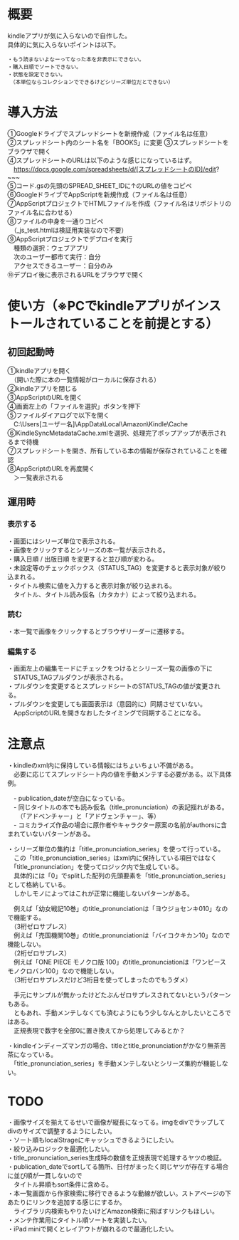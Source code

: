 # 概要
kindleアプリが気に入らないので自作した。  
具体的に気に入らないポイントは以下。  

```  
・もう読まないよなーってなった本を非表示にできない。  
・購入日順でソートできない。  
・状態を設定できない。  
　（本単位ならコレクションでできるけどシリーズ単位だとできない）  
```

# 導入方法
①Googleドライブでスプレッドシートを新規作成（ファイル名は任意）  
②スプレッドシート内のシート名を「BOOKS」に変更
③スプレッドシートをブラウザで開く  
④スプレッドシートのURLは以下のような感じになっているはず。  
　https://docs.google.com/spreadsheets/d/[スプレッドシートのID]/edit?~~~  
⑤コード.gsの先頭のSPREAD_SHEET_IDに↑のURLの値をコピペ  
⑥GoogleドライブでAppScriptを新規作成（ファイル名は任意）  
⑦AppScriptプロジェクトでHTMLファイルを作成（ファイル名はリポジトリのファイル名に合わせる）  
⑧ファイルの中身を一通りコピペ  
　（\_js_test.htmlは検証用実装なので不要）  
⑨AppScriptプロジェクトでデプロイを実行  
　種類の選択：ウェブアプリ  
　次のユーザー都市て実行：自分  
　アクセスできるユーザー：自分のみ  
⑩デプロイ後に表示されるURLをブラウザで開く  

# 使い方（※PCでkindleアプリがインストールされていることを前提とする）
## 初回起動時
①kindleアプリを開く  
　（開いた際に本の一覧情報がローカルに保存される）  
②kindleアプリを閉じる  
③AppScriptのURLを開く  
④画面左上の「ファイルを選択」ボタンを押下  
⑤ファイルダイアログで以下を開く  
　C:\Users\[ユーザー名]\AppData\Local\Amazon\Kindle\Cache  
⑥KindleSyncMetadataCache.xmlを選択、処理完了ポップアップが表示されるまで待機  
⑦スプレッドシートを開き、所有している本の情報が保存されていることを確認  
⑧AppScriptのURLを再度開く  
　＞一覧表示される  

## 運用時
### 表示する
・画面にはシリーズ単位で表示される。  
・画像をクリックするとシリーズの本一覧が表示される。  
・購入日順 / 出版日順 を変更すると並び順が変わる。  
・未設定等のチェックボックス（STATUS_TAG）を変更すると表示対象が絞り込まれる。  
・タイトル検索に値を入力すると表示対象が絞り込まれる。  
　タイトル、タイトル読み仮名（カタカナ）によって絞り込まれる。  

### 読む
・本一覧で画像をクリックするとブラウザリーダーに遷移する。  

### 編集する
・画面左上の編集モードにチェックをつけるとシリーズ一覧の画像の下に  
　STATUS_TAGプルダウンが表示される。  
・プルダウンを変更するとスプレッドシートのSTATUS_TAGの値が変更される。  
・プルダウンを変更しても画面表示は（意図的に）同期させていない。  
　AppScriptのURLを開きなおしたタイミングで同期することになる。  

# 注意点
・kindleのxml内に保持している情報にはちょいちょい不備がある。  
　必要に応じてスプレッドシート内の値を手動メンテする必要がある。以下具体例。  
  
　- publication_dateが空白になっている。  
　- 同じタイトルの本でも読み仮名（title_pronunciation）の表記揺れがある。  
　　（「アドベンチャー」と「アドヴェンチャー」、等）  
　- コミカライズ作品の場合に原作者やキャラクター原案の名前がauthorsに含まれていないパターンがある。  
  
・シリーズ単位の集約は「title_pronunciation_series」を使って行っている。  
　この「title_pronunciation_series」はxml内に保持している項目ではなく  
　「title_pronunciation」を使ってロジック内で生成している。  
　具体的には「0」でsplitした配列の先頭要素を「title_pronunciation_series」として格納している。  
　しかしモノによってはこれが正常に機能しないパターンがある。  
  
　例えば「幼女戦記10巻」のtitle_pronunciationは「ヨウジョセンキ010」なので機能する。  
　（3桁ゼロサプレス）  
　例えば「売国機関10巻」のtitle_pronunciationは「バイコクキカン10」なので機能しない。  
　（2桁ゼロサプレス）  
　例えば「ONE PIECE モノクロ版 100」のtitle_pronunciationは「ワンピースモノクロバン100」なので機能しない。  
　（3桁ゼロサプレスだけど3桁目を使ってしまったのでもうダメ）  
  
　手元にサンプルが無かったけどたぶんゼロサプレスされてないというパターンもある。  
　ともあれ、手動メンテしなくても済むようにもう少しなんとかしたいところではある。  
　正規表現で数字を全部0に置き換えてから処理してみるとか？  
  
・kindleインディーズマンガの場合、titleとtitle_pronunciationがかなり無茶苦茶になっている。  
　「title_pronunciation_series」を手動メンテしないとシリーズ集約が機能しない。  
  
# TODO
・画像サイズを揃えてるせいで画像が縦長になってる。imgをdivでラップしてdivのサイズで調整するようにしたい。  
・ソート順もlocalStrageにキャッシュできるようにしたい。  
・絞り込みロジックを最適化したい。  
・title_pronunciation_series生成時の数値を正規表現で処理するヤツの検証。  
・publication_dateでsortしてる箇所、日付がまったく同じヤツが存在する場合に並び順が一貫しないので  
　タイトル昇順もsort条件に含める。  
・本一覧画面から作家検索に移行できるような動線が欲しい。ストアページの下あたりにリンクを追加する感じにするか。  
　ライブラリ内検索もやりたいけどAmazon検索に飛ばすリンクもほしい。  
・メンテ作業用にタイトル順ソートを実装したい。  
・iPad miniで開くとレイアウトが崩れるので最適化したい。  